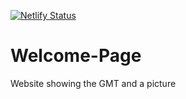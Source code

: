 [![Netlify Status](https://api.netlify.com/api/v1/badges/3c71ad80-3cdb-4eb2-bf8f-d391ad590222/deploy-status)](https://app.netlify.com/sites/quizzical-dijkstra-c67ddf/deploys)

# Welcome-Page
Website showing the GMT and a picture
